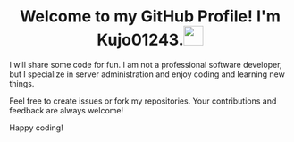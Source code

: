 <h1 align="center"><b>Welcome to my GitHub Profile! I'm Kujo01243.</b><img src="https://media.giphy.com/media/hvRJCLFzcasrR4ia7z/giphy.gif" width="35"></h1>

I will share some code for fun. I am not a professional software developer, but I specialize in server administration and enjoy coding and learning new things.

Feel free to create issues or fork my repositories. Your contributions and feedback are always welcome!

Happy coding!